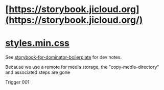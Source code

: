 # [https://storybook.jicloud.org](https://storybook.jicloud.org/)

# [styles.min.css](https://storybook.jicloud.org/dist/styles.min.css)

See [storybook-for-dominator-boilerplate](https://github.com/dakom/storybook-for-dominator-boilerplate) for dev notes.

Because we use a remote for media storage, the "copy-media-directory" and associated steps are gone

Trigger 001